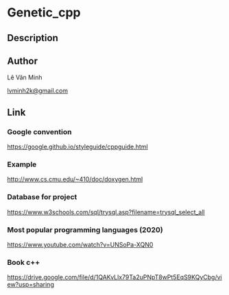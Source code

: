 # Genetic_cpp
## Description

## Author
Lê Văn Minh

lvminh2k@gmail.com 

## Link
### Google convention
https://google.github.io/styleguide/cppguide.html
### Example
http://www.cs.cmu.edu/~410/doc/doxygen.html
### Database for project
https://www.w3schools.com/sql/trysql.asp?filename=trysql_select_all
### Most popular programming languages (2020)
https://www.youtube.com/watch?v=UNSoPa-XQN0
### Book c++
https://drive.google.com/file/d/1QAKvLlx79Ta2uPNpT8wPt5EqS9KQyCbg/view?usp=sharing